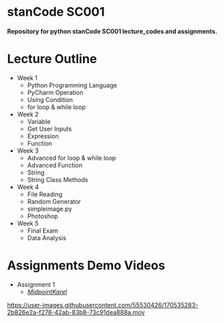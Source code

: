 # stanCode SC001
#### Repository for python stanCode SC001 lecture_codes and assignments.

# Lecture Outline
- Week 1
  - Python Programming Language
  - PyCharm Operation
  - Using Condition
  - for loop & while loop
- Week 2
  - Variable
  - Get User Inputs
  - Expression
  - Function
- Week 3
  - Advanced for loop & while loop
  - Advanced Function
  - String
  - String Class Methods
- Week 4
  - File Reading
  - Random Generator
  - simpleimage.py
  - Photoshop
- Week 5
  - Final Exam
  - Data Analysis

# Assignments Demo Videos
- Assignment 1
  - *[MidpointKarel](https://drive.google.com/file/d/1AquVWlMlYcxsXuYkyfu0zEJ781swCmlq/view?usp=sharing)*



https://user-images.githubusercontent.com/55530426/170535283-2b826e2a-f278-42ab-83b8-73c91dea888a.mov

